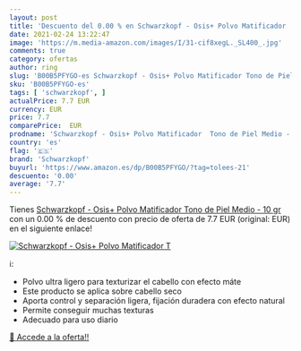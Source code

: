```yaml
---
layout: post
title: 'Descuento del 0.00 % en Schwarzkopf - Osis+ Polvo Matificador  T'
date: 2021-02-24 13:22:47
image: 'https://m.media-amazon.com/images/I/31-cif8xegL._SL400_.jpg'
comments: true
category: ofertas
author: ring
slug: 'B00B5PFYGO-es Schwarzkopf - Osis+ Polvo Matificador Tono de Piel Medio -...'
sku: 'B00B5PFYGO-es'
tags: [ 'schwarzkopf', ]
actualPrice: 7.7 EUR
currency: EUR
price: 7.7
comparePrice:  EUR
prodname: 'Schwarzkopf - Osis+ Polvo Matificador  Tono de Piel Medio - 10 gr'
country: 'es'
flag: '🇪🇸'
brand: 'Schwarzkopf'
buyurl: 'https://www.amazon.es/dp/B00B5PFYGO/?tag=tolees-21'
descuento: '0.00'
average: '7.7'
---
```


Tienes [Schwarzkopf - Osis+ Polvo Matificador  Tono de Piel Medio - 10 gr](https://www.amazon.es/dp/B00B5PFYGO/?tag=tolees-21) con un 0.00 % de descuento con precio de oferta de 7.7 EUR (original:  EUR) en el siguiente enlace!

[![Schwarzkopf - Osis+ Polvo Matificador  T](https://m.media-amazon.com/images/I/31-cif8xegL._SL400_.jpg)](https://www.amazon.es/dp/B00B5PFYGO/?tag=tolees-21)

ℹ️:

- Polvo ultra ligero para texturizar el cabello con efecto máte
- Este producto se aplica sobre cabello seco
- Aporta control y separación ligera, fijación duradera con efecto natural
- Permite conseguir muchas texturas
- Adecuado para uso diario

[🛒 Accede a la oferta!!](https://www.amazon.es/dp/B00B5PFYGO/?tag=tolees-21)
